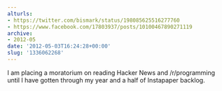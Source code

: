 ```yaml
---
alturls:
- https://twitter.com/bismark/status/198085625516277760
- https://www.facebook.com/17803937/posts/10100467890271119
archive:
- 2012-05
date: '2012-05-03T16:24:28+00:00'
slug: '1336062268'
---
```


I am placing a moratorium on reading Hacker News and /r/programming until I have gotten through my year and a half of Instapaper backlog.

